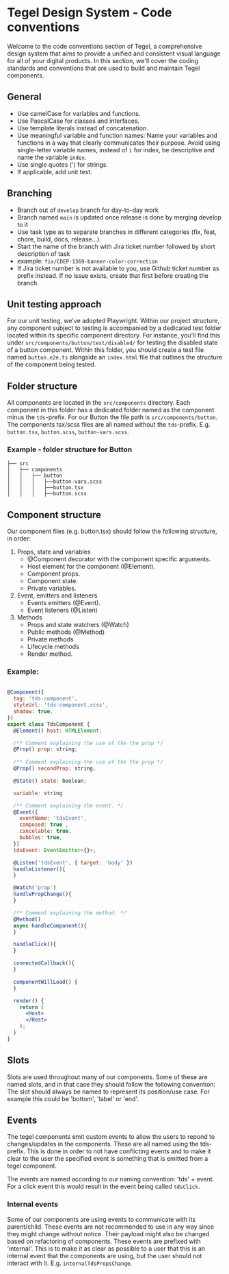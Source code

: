 # Tegel Design System - Code conventions

Welcome to the code conventions section of Tegel, a comprehensive design system that aims to provide a unified and consistent visual language for all of your digital products. In this section, we'll cover the coding standards and conventions that are used to build and maintain Tegel components.

## General
 - Use camelCase for variables and functions.
 - Use PascalCase for classes and interfaces.
 - Use template literals instead of concatenation.
 - Use meaningful variable and function names: Name your variables and functions in a way that clearly communicates their purpose.
Avoid using single-letter variable names, instead of `i` for index, be descriptive and name the variable `index`.
 - Use single quotes (') for strings.
 - If applicable, add unit test. 

## Branching
- Branch out of `develop` branch for day-to-day work
- Branch named `main` is updated once release is done by merging develop to it
- Use task type as to separate branches in different categories (fix, feat, chore, build, docs, release...)
- Start the name of the branch with Jira ticket number followed by short description of task
- example: `fix/CDEP-1369-banner-color-correction`
- If Jira ticket number is not available to you, use Github ticket number as prefix instead. If no issue exists, create that first before creating the branch.

## Unit testing approach

For our unit testing, we've adopted Playwright. Within our project structure, any component subject to testing is accompanied by a dedicated test folder located within its specific component directory. For instance, you'll find this under `src/components/button/test/disabled/` for testing the disabled state of a button component. Within this folder, you should create a test file named `button.e2e.ts` alongside an `index.html` file that outlines the structure of the component being tested.


## Folder structure

All components are located in the `src/components` directory. Each component in this folder has a dedicated folder named as the
component minus the `tds`-prefix. For our Button the file path is `src/components/button`. The components tsx/scss files are 
all named without the `tds`-prefix. E.g. `button.tsx`, `button.scss`, `button-vars.scss`.

### Example - folder structure for Button

```
├── src
│   ├── components
│   │   ├── button
│   │   │   ├──button-vars.scss
│   │   │   ├──button.tsx
│   │   │   ├──button.scss
```


## Component structure

Our component files (e.g. button.tsx) should follow the following structure, in order:

1. Props, state and variables
   - @Component decorator with the component specific arguments.
   - Host element for the component (@Element). 
   - Component props.
   - Component state.
   - Private variables.
2. Event, emitters and listeners
   - Events emitters (@Event).
   - Event listeners (@Listen)
3. Methods
   - Props and state watchers (@Watch)
   - Public methods (@Method)
   - Private methods
   - Lifecycle methods
   - Render method. 



### Example: 
```jsx
 
@Component({
  tag: 'tds-component',
  styleUrl: 'tds-component.scss',
  shadow: true,
})
export class TdsComponent {
  @Element() host: HTMLElement;

  /** Comment explaining the use of the the prop */
  @Prop() prop: string;
 
  /** Comment explaining the use of the the prop */
  @Prop() secondProp: string;

  @State() state: boolean;

  variable: string

  /** Comment explaining the event. */
  @Event({
    eventName: 'tdsEvent',
    composed: true ,
    cancelable: true,
    bubbles: true,
  })
  tdsEvent: EventEmitter<{}>;

  @Listen('tdsEvent', { target: 'body' })
  handleListener(){
  }

  @Watch('prop')
  handlePropChange(){
  }

  /** Comment explaining the method. */
  @Method()
  async handleComponent(){
  }

  handleClick(){
  }

  connectedCallback(){
  }

  componentWillLoad() {
  }

  render() {
    return (
      <Host>
      </Host>
    );
  }
}

```


## Slots

Slots are used throughout many of our components. Some of these are named slots, and in that case they should follow
the following convention: The slot should always be named to represent its position/use case. For example this could be
'bottom', 'label' or 'end'.

## Events
The tegel components emit custom events to allow the users to repond to changes/updates in the components. These are all named using the 
tds-prefix. This is done in order to not have conflicting events and to make it clear to the user the specified event is something that is emitted
from a tegel component.

The events are named according to our naming convention: 'tds' + event. For a click event this would result in the event being called `tdsClick`. 

### Internal events
Some of our components are using events to communicate with its parent/child. These events are not recommended to use in any way since
they might change without notice. Their payload might also be changed based on refactoring of components. These events are prefixed
with 'internal'. This is to make it as clear as possible to a user that this is an internal event that the components are using,
but the user should not interact with it. E.g. `internalTdsPropsChange`.




